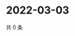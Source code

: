 # 2022-03-03

共 0 条

<!-- BEGIN WEIBO -->
<!-- 最后更新时间 Thu Mar 03 2022 14:12:04 GMT+0800 (China Standard Time) -->

<!-- END WEIBO -->
